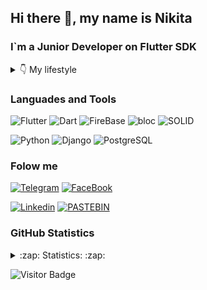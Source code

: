 <!-- [![Header](https://github.com/ANDROMAQUE10/ANDROMAQUE10/blob/main/assets/ANDROMAQUE-github.png)](https://github.com/ANDROMAQUE10) -->

## Hi there 👋, my name is Nikita
### I`m a Junior Developer on Flutter SDK

<details>
    <summary>👇 My lifestyle</summary>
    <img height="250" alt="This is Joke" src= "https://github.com/ANDROMAQUE10/ANDROMAQUE10/blob/main/assets/eatsleep.png"/>
</details>

### Languades and Tools

![Flutter](https://img.shields.io/badge/-Flutter-010101?style=for-the-badge&logo=flutter&logoColor=47c5fb) 
![Dart](https://img.shields.io/badge/-Dart-010101?style=for-the-badge&logo=dart&logoColor=097CDB) 
![FireBase](https://img.shields.io/badge/-FireBase-010101?style=for-the-badge&logo=firebase&logoColor=)
![bloc](https://img.shields.io/badge/-bloc-010101?style=for-the-badge&logo=bloc&logoColor=) 
![SOLID](https://img.shields.io/badge/-SOLID-010101?style=for-the-badge&logo=SOLID&logoColor=) 

![Python](https://img.shields.io/badge/-Python-010101?style=for-the-badge&logo=Python&logoColor=) 
![Django](https://img.shields.io/badge/-Django-010101?style=for-the-badge&logo=Django&logoColor=) 
![PostgreSQL](https://img.shields.io/badge/-PostgreSQL-010101?style=for-the-badge&logo=PostgreSQL&logoColor=)

### Folow me

[![Telegram](https://img.shields.io/badge/-Telegram-010101?style=for-the-badge&logo=Telegram&logoColor=27A0D9)](https://t.me/ANDROMAQUE) 
[![FaceBook](https://img.shields.io/badge/-FaceBook-010101?style=for-the-badge&logo=FaceBook&logoColor=1195f5)](https://www.facebook.com/nikita.gribkov.14)

[![Linkedin](https://img.shields.io/badge/-Linkedin-010101?style=for-the-badge&logo=Linkedin&logoColor=1F75FE)](https://www.linkedin.com/feed/?trk=onboarding-landing) 
[![PASTEBIN](https://img.shields.io/badge/-PASTEBIN-010101?style=for-the-badge&logo=PASTEBIN&logoColor=)](https://pastebin.com/u/ANDROMAQUE) 


### GitHub Statistics

<details>
    <summary>:zap: Statistics: :zap:</summary>
        <img height="165" align="left" src="https://github-readme-stats.vercel.app/api?username=ANDROMAQUE10&count_private=true&include_all_commits=true&theme=dark&show_icons=true" />
        <img src="https://github-readme-stats.vercel.app/api/top-langs/?username=ANDROMAQUE10&layout=compact&theme=dark" />
</details>

![Visitor Badge](https://visitor-badge.laobi.icu/badge?page_id=ANDROMAQUE10)